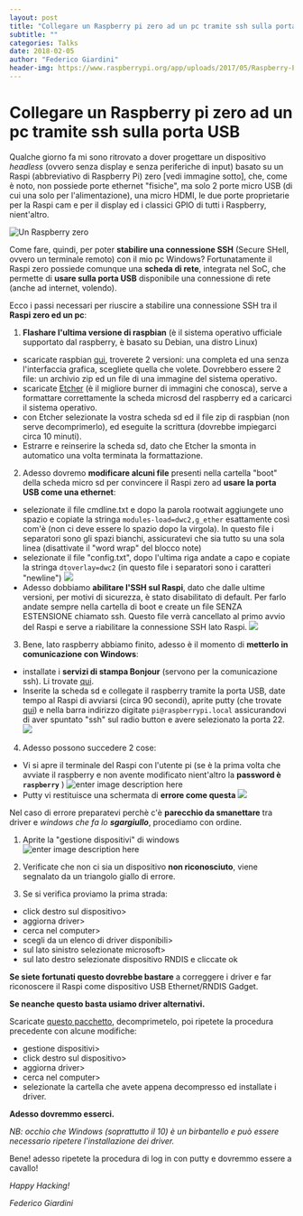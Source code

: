 ```yaml
---
layout: post
title: "Collegare un Raspberry pi zero ad un pc tramite ssh sulla porta USB"
subtitle: ""
categories: Talks
date: 2018-02-05
author: "Federico Giardini"
header-img: https://www.raspberrypi.org/app/uploads/2017/05/Raspberry-Pi-Zero-1-1755x1080.jpg
---
```



# Collegare un Raspberry pi zero ad un pc tramite ssh sulla porta USB


Qualche giorno fa mi sono ritrovato a dover progettare un dispositivo *headless* (ovvero senza display e senza periferiche di input) basato su un Raspi (abbreviativo di Raspberry Pi) zero [vedi immagine sotto], che, come è noto, non possiede porte ethernet "fisiche", ma solo 2 porte micro USB (di cui una solo per l'alimentazione), una micro HDMI, le due porte proprietarie per la Raspi cam e per il display ed i classici GPIO di tutti i Raspberry, nient'altro.

![Un Raspberry zero](https://www.raspberrypi.org/app/uploads/2017/05/Raspberry-Pi-Zero-1-1755x1080.jpg)

Come fare, quindi, per poter **stabilire una connessione SSH** (Secure SHell, ovvero un terminale remoto) con il mio pc Windows?
Fortunatamente il Raspi zero possiede comunque una **scheda di rete**, integrata nel SoC, che permette di **usare sulla porta USB** disponibile una connessione di rete (anche ad internet, volendo).

Ecco i passi necessari per riuscire a stabilire una connessione SSH tra il **Raspi zero ed un pc**:

1. **Flashare l'ultima versione di raspbian** (è il sistema operativo ufficiale supportato dal raspberry, è basato su Debian, una distro Linux) 
 - scaricate raspbian [qui](https://www.raspberrypi.org/downloads/raspbian/), troverete 2 versioni: una completa ed una senza l'interfaccia grafica, scegliete quella che volete. Dovrebbero essere 2 file: un archivio zip ed un file di una immagine del sistema operativo. 
 - scaricate [Etcher](https://etcher.io) (è il migliore burner di immagini che conosca), serve a formattare correttamente la scheda microsd del raspberry ed a caricarci il sistema operativo.  
 - con Etcher selezionate la vostra scheda sd ed il file zip di raspbian (non serve decomprimerlo), ed eseguite la scrittura (dovrebbe impiegarci circa 10 minuti). 
 - Estrarre e reinserire la scheda sd, dato che Etcher la smonta in automatico una volta terminata la formattazione.

2. Adesso dovremo **modificare alcuni file** presenti nella cartella "boot" della scheda micro sd per convincere il Raspi zero ad **usare la porta USB come una ethernet**: 
 - selezionate il file cmdline.txt e dopo la parola rootwait aggiungete uno spazio e copiate la stringa
  ` modules-load=dwc2,g_ether ` esattamente così com'è (non ci deve essere lo spazio dopo la virgola). In questo file i separatori sono gli spazi bianchi, assicuratevi che sia tutto su una sola linea (disattivate il "word wrap" del blocco note) 
 - selezionate il file "config.txt", dopo l'ultima riga andate a capo e copiate la stringa
  `dtoverlay=dwc2` (in questo file i separatori sono i caratteri "newline") ![](https://lh3.googleusercontent.com/sGjP09KngKVjCIdkopu9piT12WyU8BoVIgpffcXuW7EYHYaTwTFUygy3da8qyIpWxHpqplSM81FF)
 - Adesso dobbiamo **abilitare l'SSH sul Raspi**, dato che dalle ultime versioni, per motivi di sicurezza, è stato disabilitato di default. Per farlo andate sempre nella cartella di boot e create un file SENZA ESTENSIONE chiamato ssh. Questo file verrà cancellato al primo avvio del Raspi e serve a riabilitare la connessione SSH lato Raspi. 
![](https://lh3.googleusercontent.com/zfDAgJV9SYH4UFcNmMix9NcKEbFnI_3eRN_OenNxsfUpRBhvdDH2c6KpGb5-zVoT5wzsp29CzvH8)
3. Bene, lato raspberry abbiamo finito, adesso è il momento di **metterlo in comunicazione con Windows**: 
 - installate i **servizi di stampa Bonjour** (servono per la comunicazione ssh). Li trovate [qui](https://support.apple.com/kb/dl999?locale=it_IT).
 - Inserite la scheda sd e collegate il raspberry tramite la porta USB, date tempo al Raspi di avviarsi (circa 90 secondi), aprite putty (che trovate [qui](https://www.putty.org/)) e nella barra indirizzo digitate `pi@raspberrypi.local` assicurandovi di aver spuntato "ssh" sul radio button e avere selezionato la porta 22. ![](https://lh3.googleusercontent.com/xrqxtPXomLQcEWsm5hzxyiAioDbFkJolCVF1FNfaV4MltN9UQuA76M_12vTE9s0YVPlNb05-DZGZ)
 
4. Adesso possono succedere 2 cose:
 - Vi si apre il terminale del Raspi con l'utente pi (se è la prima volta che avviate il raspberry e non avente modificato nient'altro la **password è `raspberry`** ) ![enter image description here](https://lh3.googleusercontent.com/bN1tinARH13eC2ZxWLOX5wAy-YvQbR7XPAPyuFHb0Xw5eUH9xSykAY_xzpyfow0Og1BjrGd94qi1)
 - Putty vi restituisce una schermata di **errore come questa** ![](https://lh3.googleusercontent.com/A8PrL9mUbp9oqmzVDpY-Tl3Jvsp3iQU5ppLTWDGC1HtxfyADscSFAHbvOFPI-0cpDWJjwNJWgSPR)

Nel caso di errore preparatevi perchè c'è **parecchio da smanettare** tra driver e _windows che fa lo **sgargiullo**_, procediamo con ordine.

1. Aprite la "gestione dispositivi" di windows 
![enter image description here](https://lh3.googleusercontent.com/YSv_kVAmFrwv9lkBoOvvIbExNdYkNB1JmgP7M0Q6KPBedJydYnlUMhx2vZRI5B3qz0nmSJtyXCNC)
 
2. Verificate che non ci sia un dispositivo **non riconosciuto**, viene segnalato da un triangolo giallo di errore.

3. Se si verifica proviamo la prima strada:
 - click destro sul dispositivo>
 - aggiorna driver>
 - cerca nel computer>
 - scegli da un elenco di driver disponibili>
 - sul lato sinistro selezionate microsoft>
 - sul lato destro selezionate dispositivo RNDIS e cliccate ok

 **Se siete fortunati questo dovrebbe bastare** a correggere i driver e far riconoscere il Raspi come dispositivo USB Ethernet/RNDIS Gadget. 

**Se neanche questo basta usiamo driver alternativi.**
 
Scaricate [questo pacchetto](domotique.caron.ws/wp-content/uploads/telechargement/RPI%20Driver%20OTG.zip), decomprimetelo, poi ripetete la procedura precedente con alcune modifiche:

 - gestione dispositivi>
 - click destro sul dispositivo>
 - aggiorna driver>
 - cerca nel computer>
 - selezionate la cartella che avete appena decompresso ed installate i driver. 

 **Adesso dovremmo esserci.**

_NB: occhio che Windows (soprattutto il 10) è un birbantello e può essere necessario ripetere l'installazione dei driver._


Bene! adesso ripetete la procedura di log in con putty e dovremmo essere a cavallo!

*Happy Hacking!*


_Federico Giardini_




<!--stackedit_data:
eyJoaXN0b3J5IjpbLTU4MTk2ODA2MF19
-->
